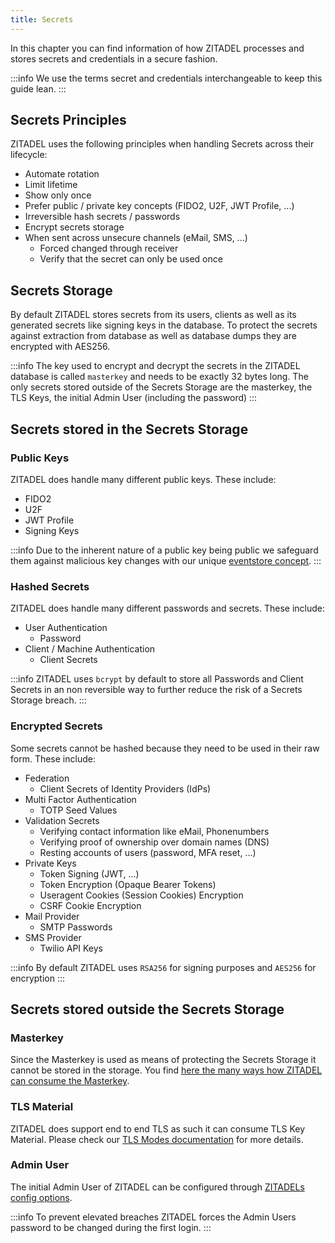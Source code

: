 ```yaml
---
title: Secrets
---
```


In this chapter you can find information of how ZITADEL processes and stores
secrets and credentials in a secure fashion.

:::info We use the terms secret and credentials interchangeable to keep this
guide lean. :::

## Secrets Principles

ZITADEL uses the following principles when handling Secrets across their
lifecycle:

- Automate rotation
- Limit lifetime
- Show only once
- Prefer public / private key concepts (FIDO2, U2F, JWT Profile, ...)
- Irreversible hash secrets / passwords
- Encrypt secrets storage
- When sent across unsecure channels (eMail, SMS, ...)
  - Forced changed through receiver
  - Verify that the secret can only be used once

## Secrets Storage

By default ZITADEL stores secrets from its users, clients as well as its
generated secrets like signing keys in the database. To protect the secrets
against extraction from database as well as database dumps they are encrypted
with AES256.

:::info The key used to encrypt and decrypt the secrets in the ZITADEL database
is called `masterkey` and needs to be exactly 32 bytes long. The only secrets
stored outside of the Secrets Storage are the masterkey, the TLS Keys, the
initial Admin User (including the password) :::

## Secrets stored in the Secrets Storage

### Public Keys

ZITADEL does handle many different public keys. These include:

- FIDO2
- U2F
- JWT Profile
- Signing Keys

:::info Due to the inherent nature of a public key being public we safeguard
them against malicious key changes with our unique
[eventstore concept](../eventstore/overview). :::

### Hashed Secrets

ZITADEL does handle many different passwords and secrets. These include:

- User Authentication
  - Password
- Client / Machine Authentication
  - Client Secrets

:::info ZITADEL uses `bcrypt` by default to store all Passwords and Client
Secrets in an non reversible way to further reduce the risk of a Secrets Storage
breach. :::

### Encrypted Secrets

Some secrets cannot be hashed because they need to be used in their raw form.
These include:

- Federation
  - Client Secrets of Identity Providers (IdPs)
- Multi Factor Authentication
  - TOTP Seed Values
- Validation Secrets
  - Verifying contact information like eMail, Phonenumbers
  - Verifying proof of ownership over domain names (DNS)
  - Resting accounts of users (password, MFA reset, ...)
- Private Keys
  - Token Signing (JWT, ...)
  - Token Encryption (Opaque Bearer Tokens)
  - Useragent Cookies (Session Cookies) Encryption
  - CSRF Cookie Encryption
- Mail Provider
  - SMTP Passwords
- SMS Provider
  - Twilio API Keys

:::info By default ZITADEL uses `RSA256` for signing purposes and `AES256` for
encryption :::

## Secrets stored outside the Secrets Storage

### Masterkey

Since the Masterkey is used as means of protecting the Secrets Storage it cannot
be stored in the storage. You find
[here the many ways how ZITADEL can consume the Masterkey](../../guides/manage/self-hosted/configure).

### TLS Material

ZITADEL does support end to end TLS as such it can consume TLS Key Material.
Please check our
[TLS Modes documentation](../../guides/manage/self-hosted/tls_modes) for more
details.

### Admin User

The initial Admin User of ZITADEL can be configured through
[ZITADELs config options](../../guides/manage/self-hosted/configure).

:::info To prevent elevated breaches ZITADEL forces the Admin Users password to
be changed during the first login. :::

